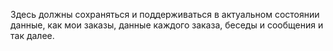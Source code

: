 Здесь должны сохраняться и поддерживаться в актуальном состоянии данные, 
как мои заказы, данные каждого заказа, беседы и сообщения и так далее.